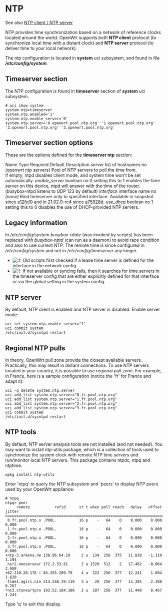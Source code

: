 # NTP

See also [NTP client / NTP server](/docs/guide-user/services/ntp/client-server "docs:guide-user:services:ntp:client-server")

NTP provides time synchronization based on a network of reference clocks located around the world. OpenWrt supports both **NTP client** protocol (to synchronize local time with a distant clock) and **NTP server** protocol (to deliver time to your local network).

The ntp configuration is located in **system** uci subsystem, and found in file ***/etc/config/system***.

## Timeserver section

The NTP configuration is found in **timeserver** section of **system** uci subsystem.

```
# uci show system
system.ntp=timeserver
system.ntp.enabled='1'
system.ntp.enable_server='0'
system.ntp.server='0.openwrt.pool.ntp.org' '1.openwrt.pool.ntp.org' '2.openwrt.pool.ntp.org' '3.openwrt.pool.ntp.org'
```

## Timeserver section options

These are the options defined for the **timeserver ntp** section:

Name Type Required Default Description *server* list of hostnames no (openwrt ntp servers) Pool of NTP servers to poll the time from.  
If empty, ntpd disables client mode, and system time won't be set automatically. *enable\_server* boolean no 0 setting this to 1 enables the time server on this device, ntpd will answer with the time of the router.  
(busybox-ntpd listens to UDP 123 by default) *interface* interface name no *(none)* Bind timeserver only to specified interface. Available in snapshot since [e12fcf0](https://git.openwrt.org/?p=openwrt%2Fopenwrt.git%3Ba%3Dcommit%3Bh%3De12fcf0fe5597467f7cc21144e5f4da60500ebd2 "https://git.openwrt.org/?p=openwrt/openwrt.git;a=commit;h=e12fcf0fe5597467f7cc21144e5f4da60500ebd2") and in 21.02.0-rc4 since [a75928d](https://git.openwrt.org/?p=openwrt%2Fopenwrt.git%3Ba%3Dcommit%3Bh%3Da75928d1259e52e52b1991a4dc39df61ba3c9206 "https://git.openwrt.org/?p=openwrt/openwrt.git;a=commit;h=a75928d1259e52e52b1991a4dc39df61ba3c9206"). *use\_dhcp* boolean no 1 setting this to 0 disables the use of DHCP-provided NTP servers.

## Legacy information

In */etc/config/system* *busybox-rdate* (was invoked by scripts) has been replaced with *busybox-nptd* (can run as a daemon) to avoid race condition and also to use current NTP. The remote time is since configured in */etc/config/system* and not in */etc/config/timeserver* any longer.

- ![:!:](/lib/images/smileys/exclaim.svg) Old scripts first checked if a lease time server is defined for the interface in the network config.
- ![:!:](/lib/images/smileys/exclaim.svg) If not available or syncing fails, then it searches for time servers in the timeserver config that are either explicitly defined for that interface or via the global setting in the system config.

## NTP server

By default, NTP client is enabled and NTP server is disabled. Enable server mode:

```
uci set system.ntp.enable_server="1"
uci commit system
/etc/init.d/sysntpd restart
```

## Regional NTP pulls

In theory, OpenWrt pull zone provide the closest available servers. Practically, this may result in distant connections. To use NTP servers located in your country, it is possible to use regional pull zone. For example, in France, here is a sample configuration (notice the 'fr' for France and adapt it):

```
uci -q delete system.ntp.server
uci add_list system.ntp.server="0.fr.pool.ntp.org"
uci add_list system.ntp.server="1.fr.pool.ntp.org"
uci add_list system.ntp.server="2.fr.pool.ntp.org"
uci add_list system.ntp.server="3.fr.pool.ntp.org"
uci commit system
/etc/init.d/sysntpd restart
```

## NTP tools

By default, NTP server analysis tools are not installed (and not needed). You may want to install ntp-utils package, which is a collection of tools used to synchronize the system clock with remote NTP time servers and run/monitor local NTP servers. This package contains ntpdc, ntpq and ntptime.

```
opkg install ntp-utils
```

Enter 'ntpq' to query the NTP subsystem and 'peers' to display NTP peers used by your OpenWrt appliance:

```
# ntpq
ntpq> peer
     remote           refid      st t when poll reach   delay   offset  jitter
==============================================================================
 0.fr.pool.ntp.o .POOL.          16 p    -   64    0    0.000    0.000   0.000
 1.fr.pool.ntp.o .POOL.          16 p    -   64    0    0.000    0.000   0.000
 2.fr.pool.ntp.o .POOL.          16 p    -   64    0    0.000    0.000   0.000
 3.fr.pool.ntp.o .POOL.          16 p    -   64    0    0.000    0.000   0.000
+ntp-3.arkena.ne 138.96.64.10     2 u  134  256  375   11.838   -1.119   1.194
 nsr2.neoserveur 172.2.53.81      2 u 1520  512    2   17.462   -0.064   2.688
+62.210.28.176 ( 84.255.209.79    4 u  222  256  377   12.241    1.094   1.620
-time1.agiri.nin 213.246.39.118   3 u   28  256  377   12.385    2.388   0.767
*ns3.stoneartpro 193.52.184.106   2 u  107  256  377   11.448    0.467   1.243
```

Type 'q' to exit this display.
